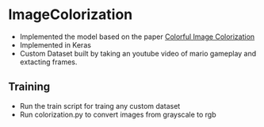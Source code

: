 # ImageColorization
- Implemented the model based on the paper [Colorful Image Colorization](https://arxiv.org/abs/1603.08511)
- Implemented in Keras
- Custom Dataset built by taking an youtube video of mario gameplay and extacting frames.

## Training
- Run the train script for traing any custom dataset
- Run colorization.py to convert images from grayscale to rgb 
